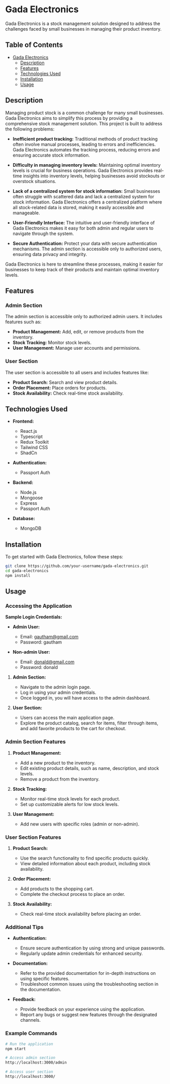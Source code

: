 # Gada Electronics

Gada Electronics is a stock management solution designed to address the challenges faced by small businesses in managing their product inventory.

## Table of Contents

- [Gada Electronics](#gada-electronics)
  - [Description](#description)
  - [Features](#features)
  - [Technologies Used](#technologies-used)
  - [Installation](#installation)
  - [Usage](#usage)

## Description

Managing product stock is a common challenge for many small businesses. Gada Electronics aims to simplify this process by providing a comprehensive stock management solution. This project is built to address the following problems:

- **Inefficient product tracking:** Traditional methods of product tracking often involve manual processes, leading to errors and inefficiencies. Gada Electronics automates the tracking process, reducing errors and ensuring accurate stock information.

- **Difficulty in managing inventory levels:** Maintaining optimal inventory levels is crucial for business operations. Gada Electronics provides real-time insights into inventory levels, helping businesses avoid stockouts or overstock situations.

- **Lack of a centralized system for stock information:** Small businesses often struggle with scattered data and lack a centralized system for stock information. Gada Electronics offers a centralized platform where all stock-related data is stored, making it easily accessible and manageable.

- **User-Friendly Interface:** The intuitive and user-friendly interface of Gada Electronics makes it easy for both admin and regular users to navigate through the system.

- **Secure Authentication:** Protect your data with secure authentication mechanisms. The admin section is accessible only to authorized users, ensuring data privacy and integrity.

Gada Electronics is here to streamline these processes, making it easier for businesses to keep track of their products and maintain optimal inventory levels.

## Features

### Admin Section

The admin section is accessible only to authorized admin users. It includes features such as:

- **Product Management:** Add, edit, or remove products from the inventory.
- **Stock Tracking:** Monitor stock levels.
- **User Management:** Manage user accounts and permissions.

### User Section

The user section is accessible to all users and includes features like:

- **Product Search:** Search and view product details.
- **Order Placement:** Place orders for products.
- **Stock Availability:** Check real-time stock availability.

## Technologies Used

- **Frontend:**

  - React.js
  - Typescript
  - Redux Toolkit
  - Tailwind CSS
  - ShadCn

- **Authentication:**

  - Passport Auth

- **Backend:**

  - Node.js
  - Mongoose
  - Express
  - Passport Auth

- **Database:**
  - MongoDB

## Installation

To get started with Gada Electronics, follow these steps:

```bash
git clone https://github.com/your-username/gada-electronics.git
cd gada-electronics
npm install
```

## Usage

### Accessing the Application

**Sample Login Credentials:**

- **Admin User:**

  - Email: gautham@gmail.com
  - Password: gautham

- **Non-admin User:**
  - Email: donald@gmail.com
  - Password: donald

1. **Admin Section:**

   - Navigate to the admin login page.
   - Log in using your admin credentials.
   - Once logged in, you will have access to the admin dashboard.

2. **User Section:**
   - Users can access the main application page.
   - Explore the product catalog, search for items, filter through items, and add favorite products to the cart for checkout.

### Admin Section Features

1. **Product Management:**

   - Add a new product to the inventory.
   - Edit existing product details, such as name, description, and stock levels.
   - Remove a product from the inventory.

2. **Stock Tracking:**

   - Monitor real-time stock levels for each product.
   - Set up customizable alerts for low stock levels.

3. **User Management:**
   - Add new users with specific roles (admin or non-admin).

### User Section Features

1. **Product Search:**

   - Use the search functionality to find specific products quickly.
   - View detailed information about each product, including stock availability.

2. **Order Placement:**

   - Add products to the shopping cart.
   - Complete the checkout process to place an order.

3. **Stock Availability:**
   - Check real-time stock availability before placing an order.

### Additional Tips

- **Authentication:**

  - Ensure secure authentication by using strong and unique passwords.
  - Regularly update admin credentials for enhanced security.

- **Documentation:**

  - Refer to the provided documentation for in-depth instructions on using specific features.
  - Troubleshoot common issues using the troubleshooting section in the documentation.

- **Feedback:**
  - Provide feedback on your experience using the application.
  - Report any bugs or suggest new features through the designated channels.

### Example Commands

```bash
# Run the application
npm start

# Access admin section
http://localhost:3000/admin

# Access user section
http://localhost:3000/
```

